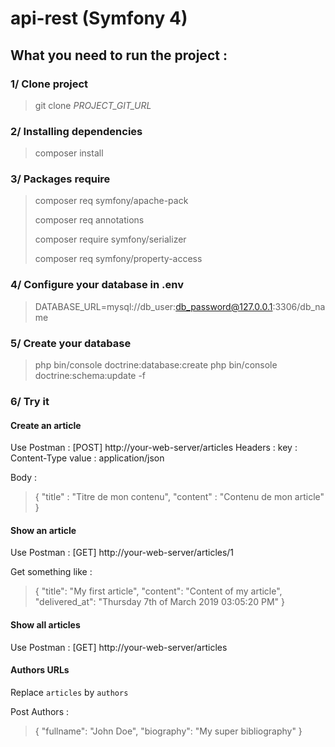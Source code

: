 # api-rest (Symfony 4)

## What you need to run the project :

### 1/ Clone project

> git clone *PROJECT_GIT_URL*

### 2/ Installing dependencies

> composer install

### 3/ Packages require

> composer req symfony/apache-pack
>
> composer req annotations
>
> composer require symfony/serializer
>
> composer req symfony/property-access

### 4/ Configure your database in .env

> DATABASE_URL=mysql://db_user:db_password@127.0.0.1:3306/db_name

### 5/ Create your database

> php bin/console doctrine:database:create 
> php bin/console doctrine:schema:update -f

### 6/ Try it

#### Create an article 

Use Postman : [POST] http://your-web-server/articles
Headers : 
    key : Content-Type
    value : application/json
    
Body :
> {
>     "title" : "Titre de mon contenu",
>     "content" : "Contenu de mon article"
> }

#### Show an article 

Use Postman : [GET] http://your-web-server/articles/1 

Get something like :

> {
>    "title": "My first article",
>    "content": "Content of my article",
>    "delivered_at": "Thursday 7th of March 2019 03:05:20 PM"
> }

#### Show all articles

Use Postman : [GET] http://your-web-server/articles

#### Authors URLs

Replace `articles` by `authors`

Post Authors : 

> {
>   	"fullname": "John Doe",
>     "biography": "My super bibliography"
> }


